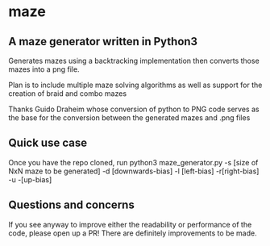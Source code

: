 # maze
## A maze generator written in Python3

Generates mazes using a backtracking implementation then converts those mazes into a png file.

Plan is to include multiple maze solving algorithms as well as support for the creation of braid and combo mazes

Thanks Guido Draheim whose conversion of python to PNG code serves as the base for the conversion between the generated mazes and .png files

## Quick use case

Once you have the repo cloned, run python3 maze_generator.py -s [size of NxN maze to be generated] -d [downwards-bias] -l [left-bias] -r[right-bias] -u -[up-bias]

## Questions and concerns

If you see anyway to improve either the readability or performance of the code, please open up a PR! There are definitely improvements to be made.
